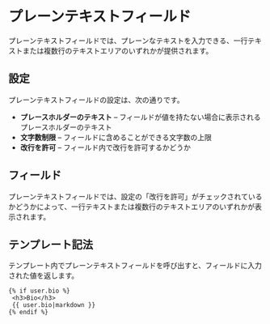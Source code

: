 プレーンテキストフィールド
=================

プレーンテキストフィールドでは、プレーンなテキストを入力できる、一行テキストまたは複数行のテキストエリアのいずれかが提供されます。

## 設定

プレーンテキストフィールドの設定は、次の通りです。

* **プレースホルダーのテキスト** – フィールドが値を持たない場合に表示されるプレースホルダーのテキスト
* **文字数制限** – フィールドに含めることができる文字数の上限
* **改行を許可** – フィールド内で改行を許可するかどうか

## フィールド

プレーンテキストフィールドでは、設定の「改行を許可」がチェックされているかどうかによって、一行テキストまたは複数行のテキストエリアのいずれかが表示されます。

## テンプレート記法

テンプレート内でプレーンテキストフィールドを呼び出すと、フィールドに入力された値を返します。

```twig
{% if user.bio %}
 <h3>Bio</h3>
 {{ user.bio|markdown }}
{% endif %}
```

